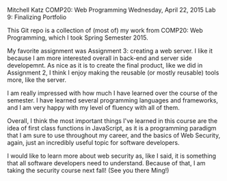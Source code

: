 Mitchell Katz
COMP20: Web Programming
Wednesday, April 22, 2015
Lab 9: Finalizing Portfolio

This Git repo is a collection of (most of) my work from COMP20: Web
Programming, which I took Spring Semester 2015.

My favorite assignment was Assignment 3: creating a web server. I like it
because I am more interested overall in back-end and server side developemnt.
As nice as it is to create the final product, like we did in Assignment 2, I
think I enjoy making the reusable (or mostly reusable) tools more, like the
server.

I am really impressed with how much I have learned over the course of the
semester. I have learned several programming languages and frameworks, and I
am very happy with my level of fluency with all of them.

Overall, I think the most important things I've learned in this course are the
idea of first class functions in JavaScript, as it is a programming paradigm
that I am sure to use throughout my career, and the basics of Web Security,
again, just an incredibly useful topic for software developers.

I would like to learn more about web security as, like I said, it is something
that all software developers need to understand. Because of that, I am taking
the security course next fall! (See you there Ming!)
